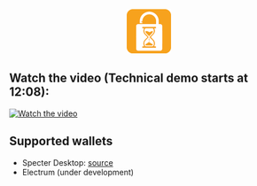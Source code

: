 <div align="center">
    <img width="80" height="80" src="assets/logo160.png" alt="Timelock Recovery Logo" />
</div>

## Watch the video (Technical demo starts at 12:08):
[![Watch the video](https://i.nostr.build/iinTjzc6TF4uAUj9.png)](https://v.nostr.build/a3JwIlQqwcb8WLEe.mp4)

## Supported wallets

- Specter Desktop: [source](https://github.com/oren-z0/timelockrecovery-specter)
- Electrum (under development)
